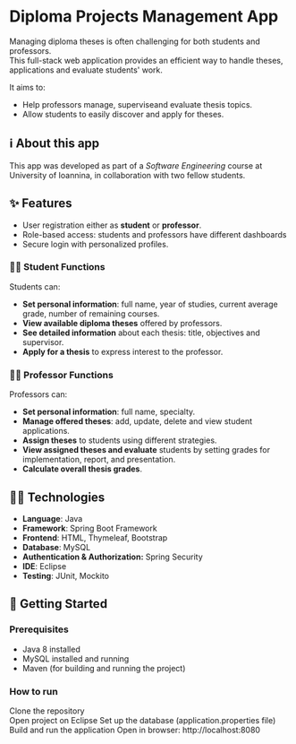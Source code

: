 
# Diploma Projects Management App

Managing diploma theses is often challenging for both students and professors.  
This full-stack web application provides an efficient way to handle theses, applications and evaluate students' work.

It aims to:  
- Help professors manage, superviseand evaluate thesis topics.  
- Allow students to easily discover and apply for theses.

## ℹ️ About this app
This app was developed as part of a *Software Engineering* course at University of Ioannina, in collaboration with two fellow students.


## ✨ Features
- User registration either as **student** or **professor**.
- Role-based access: students and professors have different dashboards
- Secure login with personalized profiles.

### 🧑‍🎓 Student Functions
Students can: 
- **Set personal information**: full name, year of studies, current average grade, number of remaining courses.  
- **View available diploma theses** offered by professors.  
- **See detailed information** about each thesis: title, objectives and supervisor.  
- **Apply for a thesis** to express interest to the professor.  

### 👨‍🏫 Professor Functions
Professors can:
- **Set personal information**: full name, specialty.  
- **Manage offered theses**: add, update, delete and view student applications.  
- **Assign theses** to students using different strategies.
- **View assigned theses and evaluate** students by setting grades for implementation, report, and presentation.  
- **Calculate overall thesis grades**.
  
## 🧑‍💻 Technologies

- **Language**: Java
- **Framework**: Spring Boot Framework
- **Frontend**: HTML, Thymeleaf, Bootstrap
- **Database**: MySQL
- **Authentication & Authorization:** Spring Security
- **IDE**: Eclipse
- **Testing**: JUnit, Mockito
## 🚀 Getting Started

### Prerequisites
- Java 8 installed  
- MySQL installed and running  
- Maven (for building and running the project) 

### How to run
  Clone the repository  
  Open project on Eclipse
  Set up the database (application.properties file)
  Build and run the application
  Open in browser: http://localhost:8080
